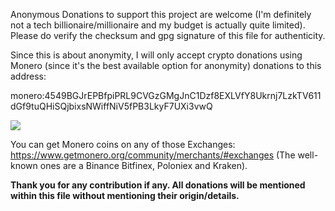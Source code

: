 Anonymous Donations to support this project are welcome (I'm definitely not a tech billionaire/millionaire and my budget is actually quite limited). Please do verify the checksum and gpg signature of this file for authenticity. 

Since this is about anonymity, I will only accept crypto donations using Monero (since it's the best available option for anonymity) donations to this address:

monero:4549BGJrEPBfpiPRL9CVGzGMgJnC1Dzf8EXLVfY8Ukrnj7LzkTV611dGf9tuQHiSQjbixsNWiffNiV5fPB3LkyF7UXi3vwQ

![][1]

You can get Monero coins on any of those Exchanges: <https://www.getmonero.org/community/merchants/#exchanges> (The well-known ones are a Binance Bitfinex, Poloniex and Kraken).

**Thank you for any contribution if any. All donations will be mentioned within this file without mentioning their origin/details.**

  [1]: media/donations.jpeg
